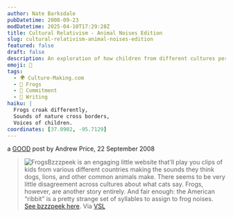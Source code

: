 ```yaml
---
author: Nate Barksdale
pubDatetime: 2008-09-23
modDatetime: 2025-04-10T17:29:28Z
title: Cultural Relativism - Animal Noises Edition
slug: cultural-relativism-animal-noises-edition
featured: false
draft: false
description: An exploration of how children from different cultures perceive animal sounds.
emoji: 🐸
tags:
  - 🌍 Culture-Making.com
  - 🐸 Frogs
  - 🔄 Commitment
  - 📝 Writing
haiku: |
  Frogs croak differently,  
  Sounds of nature cross borders,  
  Voices of children.
coordinates: [37.0902, -95.7129]
---
```


a [GOOD](https://www.google.com/search?q=%22GOOD%22%20good.is) post by Andrew Price, 22 September 2008

> ![Frogs](http://culture-making.com/media/1222113518-frogs_210.jpg)Bzzzpeek is an engaging little website that’ll play you clips of kids from various different countries making the sounds they think dogs, lions, and other common animals make. There seems to be very little disagreement across cultures about what cats say. Frogs, however, are another story entirely. And fair enough: the American “ribbit” is a pretty strange set of syllables to assign to frog noises. [See bzzzpeek here](http://www.flat33.com/bzzzpeek/index1.html#). Via [VSL](http://web.archive.org/web/20111017192258/http://www.veryshortlist.com/vsl/daily.cfm/review/624/Website/bzzzpeek/?tp)
